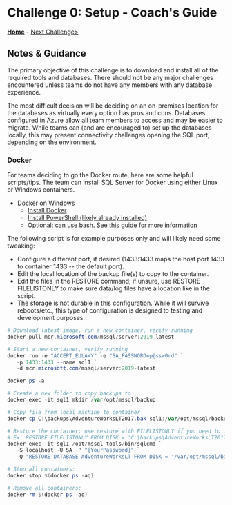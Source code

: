 # Challenge 0: Setup - Coach's Guide

**[Home](README.md)** - [Next Challenge>](./Solution01.md)

## Notes & Guidance

The primary objective of this challenge is to download and install all of the required tools and databases. There should not be any major challenges encountered unless teams do not have any members with any database experience.

The most difficult decision will be deciding on an on-premises location for the databases as virtually every option has pros and cons. Databases configured in Azure allow all team members to access and may be easier to migrate. While teams can (and are encouraged to) set up the databases locally, this may present connectivity challenges opening the SQL port, depending on the environment.

### Docker

For teams deciding to go the Docker route, here are some helpful scripts/tips. The team can install SQL Server for Docker using either Linux or Windows containers.

* Docker on Windows
    * [Install Docker](https://docs.docker.com/install/)
    * [Install PowerShell (likely already installed)](https://docs.microsoft.com/en-us/powershell/scripting/setup/installing-windows-powershell?view=powershell-6)
    * [Optional: can use bash.  See this guide for more information](https://docs.microsoft.com/en-us/sql/linux/quickstart-install-connect-docker?view=sql-server-linux-2017)

The following script is for example purposes only and will likely need some tweaking:
* Configure a different port, if desired (1433:1433 maps the host port 1433 to container 1433 -- the default port).
* Edit the local location of the backup file(s) to copy to the container.
* Edit the files in the RESTORE command; if unsure, use RESTORE FILELISTONLY to make sure data/log files have a location like in the script.
* The storage is not durable in this configuration. While it will survive reboots/etc., this type of configuration is designed to testing and development purposes.

```powershell
# Download latest image, run a new container, verify running
docker pull mcr.microsoft.com/mssql/server:2019-latest

# Start a new container, verify running
docker run -e "ACCEPT_EULA=Y" -e "SA_PASSWORD=p@ssw0rd" `
   -p 1433:1433 --name sql1 `
   -d mcr.microsoft.com/mssql/server:2019-latest

docker ps -a

# Create a new folder to copy backups to
docker exec -it sql1 mkdir /var/opt/mssql/backup

# Copy file from local machine to container
docker cp C:\backups\AdventureWorksLT2017.bak sql1:/var/opt/mssql/backup

# Restore the container; use restore with FILELISTONLY if you need to inspect the files in backup
# Ex: RESTORE FILELISTONLY FROM DISK = 'C:\backups\AdventureWorksLT2017.bak' WITH FILE = 1
docker exec -it sql1 /opt/mssql-tools/bin/sqlcmd `
   -S localhost -U SA -P "[YourPassword]" `
   -Q "RESTORE DATABASE AdventureWorksLT FROM DISK = '/var/opt/mssql/backup/AdventureWorksLT2017.bak' WITH MOVE 'AdventureWorksLT2012_Data' TO '/var/opt/mssql/data/AdventureWorksLT2012_Data.mdf', MOVE 'AdventureWorksLT2012_Log' TO '/var/opt/mssql/data/AdventureWorksLT2012_Log.ldf'"

# Stop all containers:
docker stop $(docker ps -aq)

# Remove all containers:
docker rm $(docker ps -aq)
```

